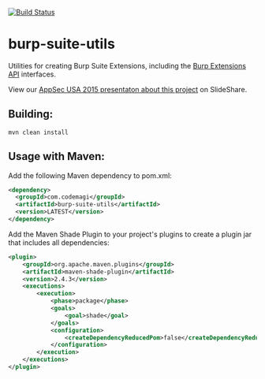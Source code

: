 [![Build Status](https://travis-ci.org/augustd/burp-suite-utils.svg?branch=master)](https://travis-ci.org/augustd/burp-suite-utils)

# burp-suite-utils
Utilities for creating Burp Suite Extensions, including the [Burp Extensions API](https://portswigger.net/burp/extender/api/index.html) interfaces. 

View our [AppSec USA 2015 presentaton about this project](http://www.slideshare.net/AugustDetlefsen/appsec-usa-2015-customizing-burp-suite) on SlideShare.

## Building: 
`mvn clean install`

## Usage with Maven: 
Add the following Maven dependency to pom.xml:
```xml
<dependency>
  <groupId>com.codemagi</groupId>
  <artifactId>burp-suite-utils</artifactId>
  <version>LATEST</version>
</dependency>
```
Add the Maven Shade Plugin to your project's plugins to create a plugin jar that includes all dependencies: 

```xml 
<plugin>
	<groupId>org.apache.maven.plugins</groupId>
	<artifactId>maven-shade-plugin</artifactId>
	<version>2.4.3</version>
	<executions>
		<execution>
			<phase>package</phase>
			<goals>
				<goal>shade</goal>
			</goals>
			<configuration>
				<createDependencyReducedPom>false</createDependencyReducedPom>
			</configuration>
		</execution>
	</executions>
</plugin>
```
